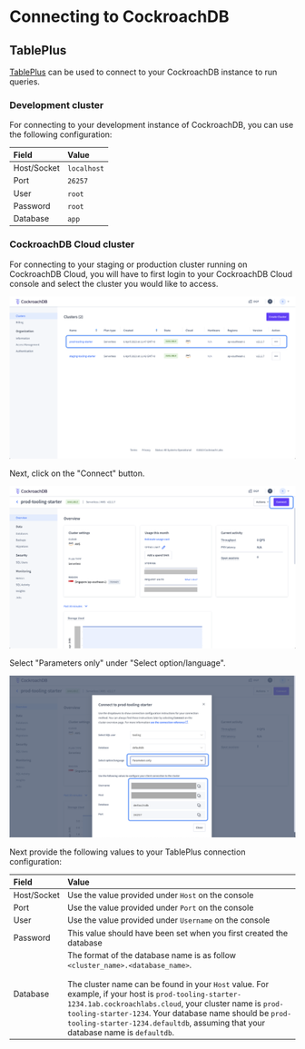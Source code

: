 # Connecting to CockroachDB

## TablePlus
[TablePlus](https://tableplus.com/) can be used to connect to your CockroachDB instance to run queries.

### Development cluster
For connecting to your development instance of CockroachDB, you can use the following configuration:

| Field | Value | 
|:----- | :---- |
| Host/Socket | `localhost` |
| Port | `26257` |
| User | `root` |
| Password | `root` |
| Database | `app` |

### CockroachDB Cloud cluster
For connecting to your staging or production cluster running on CockroachDB Cloud, you will have to first login to your CockroachDB Cloud console and select the cluster you would like to access.

![CockroachCloud Console](./images/tableplus/cockroachcloud-console.png)

Next, click on the "Connect" button.


![CockroachCloud connect button](./images/tableplus/cockroachcloud-connect.png)

Select "Parameters only" under "Select option/language".

![CockroachCloud parameters](./images/tableplus/cockroachcloud-parameters.png)

Next provide the following values to your TablePlus connection configuration:

| Field | Value |
|:----- | :---- |
| Host/Socket | Use the value provided under `Host` on the console |
| Port | Use the value provided under `Port` on the console |
| User | Use the value provided under `Username` on the console |
| Password | This value should have been set when you first created the database |
| Database | The format of the database name is as follow `<cluster_name>.<database_name>`. <br /><br /> The cluster name can be found in your `Host` value. For example, if your host is `prod-tooling-starter-1234.1ab.cockroachlabs.cloud`, your cluster name is `prod-tooling-starter-1234`. Your database name should be `prod-tooling-starter-1234.defaultdb`, assuming that your database name is `defaultdb`. |
